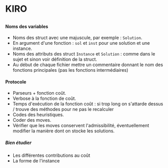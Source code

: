 # KIRO
##
###
#### Noms des variables

* Noms des struct avec une majuscule, par exemple : `Solution`.
* En argument d'une fonction : `sol` et `inst` pour une solution et une instance.
* Noms des attributs des struct `Instance` et `Solution` : comme dans le sujet et sinon voir définition de la struct.
* Au début de chaque fichier mettre un commentaire donnant le nom des fonctions principales (pas les fonctions intermédiaires)

#### Protocole
* Parseurs + fonction coût.
* Verbose à la fonction de coût.
* Temps d'exécution de la fonction coût : si trop long on s'attarde dessus / trouve des méthodes pour ne pas le recalculer
* Codes des heuristiques.
* Coder des moves.
* Vérifier que les moves conservent l'admissibilité, éventuellement modifier la manière dont on stocke les solutions.

##### Bien étudier
* Les différentes contributions au coût
* La forme de l'instance
